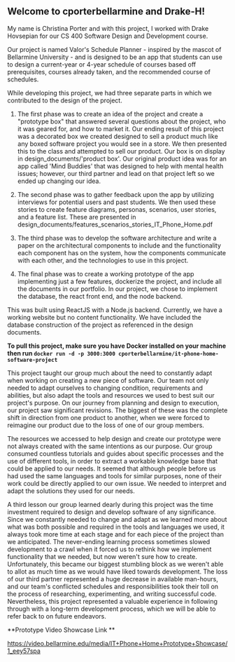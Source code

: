 ## Welcome to cporterbellarmine and Drake-H!

My name is Christina Porter and with this project, I worked with Drake Hovsepian for our CS 400 Software Design and Development course.

Our project is named Valor's Schedule Planner - inspired by the mascot of Bellarmine University - and is designed to be an app that students can use to design a current-year or 4-year schedule of courses based off prerequisites, courses already taken, and the recommended course of schedules.

While developing this project, we had three separate parts in which we contributed to the design of the project.

1. The first phase was to create an idea of the project and create a "prototype box" that answered several questions about the project, who it was geared for, and how to market it. Our ending result of this project was a decorated box we created designed to sell a product much like any boxed software project you would see in a store. We then presented this to the class and attempted to sell our product. Our box is on display in design_documents/'product box'. Our original product idea was for an app called 'Mind Buddies' that was designed to help with mental health issues; however, our third partner and lead on that project left so we ended up changing our idea.

2. The second phase was to gather feedback upon the app by utilizing interviews for potential users and past students. We then used these stories to create feature diagrams, personas, scenarios, user stories, and a feature list. These are presented in design_documents/features_scenarios_stories_IT_Phone_Home.pdf

3. The third phase was to develop the software architecture and write a paper on the architectural components to include and the functionality each component has on the system, how the components communicate with each other, and the technologies to use in this project.

4. The final phase was to create a working prototype of the app implementing just a few features, dockerize the project, and include all the documents in our portfolio. In our project, we chose to implement the database, the react front end, and the node backend.

This was built using ReactJS with a Node.js backend. Currently, we have a working website but no content functionality. We have included the database construction of the project as referenced in the design documents.

**To pull this project, make sure you have Docker installed on your machine then run `docker run -d -p 3000:3000 cporterbellarmine/it-phone-home-software-project`**

This project taught our group much about the need to constantly adapt when working on creating a new piece of software. Our team not only needed to adapt ourselves to changing condition, requirements and abilities, but also adapt the tools and resources we used to best suit our project's purpose. On our journey from planning and design to execution, our project saw significant revisions. The biggest of these was the complete shift in direction from one product to another, when we were forced to reimagine our product due to the loss of one of our group members. 

The resources we accessed to help design and create our prototype were not always created with the same intentions as our purpose. Our group consumed countless tutorials and guides about specific processes and the use of different tools, in order to extract a workable knowledge base that could be applied to our needs. It seemed that although people before us had used the same languages and tools for similar purposes, none of their work could be directly applied to our own issue. We needed to interpret and adapt the solutions they used for our needs.  
	
A third lesson our group learned dearly during this project was the time investment required to design and develop software of any significance. Since we constantly needed to change and adapt as we learned more about what was both possible and required in the tools and languages we used, it always took more time at each stage and for each piece of the project than we anticipated. The never-ending learning process sometimes slowed development to a crawl when it forced us to rethink how we implement functionality that we needed, but now weren't sure how to create. Unfortunately, this became our biggest stumbling block as we weren't able to allot as much time as we would have liked towards development. The loss of our third partner represented a huge decrease in available man-hours, and our team's conflicted schedules and responsibilities took their toll on the process of researching, experimenting, and writing successful code. Nevertheless, this project represented a valuable experience in following through with a long-term development process, which we will be able to refer back to on future endeavors. 


**Prototype Video Showcase Link **

 https://video.bellarmine.edu/media/IT+Phone+Home+Prototype+Showcase/1_eey57spa 

